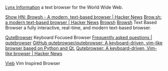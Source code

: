 
[Lynx Information](https://lynx.browser.org)
a text browser for the World Wide Web.

[Show HN: Browsh - A modern, text-based browser | Hacker News](https://news.ycombinator.com/item?id=17487552)
[Brow.sh: a modern text-based browser | Hacker News](https://news.ycombinator.com/item?id=25129747)
[Browsh](https://www.brow.sh/)
[Browsh](https://github.com/browsh-org/browsh/)
Text Based Browser
a fully interactive, real-time, and modern text-based browser.

[QuteBrowser](https://qutebrowser.org/)
Keyboard Focused Browser
[Frequently asked questions | qutebrowser](https://www.qutebrowser.org/doc/faq.html)
[GitHub qutebrowser/qutebrowser: A keyboard-driven, vim-like browser based on Python and Qt.](https://github.com/qutebrowser/qutebrowser)
[Qutebrowser: A keyboard-driven, Vim-like browser | Hacker News](https://news.ycombinator.com/item?id=42356668)

[Vieb](https://vieb.dev/)
Vim Inspired Browser
